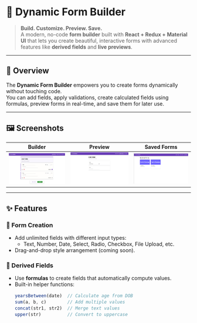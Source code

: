 # 🚀 Dynamic Form Builder

> **Build. Customize. Preview. Save.**  
> A modern, no-code **form builder** built with **React + Redux + Material UI** that lets you create beautiful, interactive forms with advanced features like **derived fields** and **live previews**.

---

## 🌟 Overview

The **Dynamic Form Builder** empowers you to create forms dynamically without touching code.  
You can add fields, apply validations, create calculated fields using formulas, preview forms in real-time, and save them for later use.

---

## 🖼️ Screenshots

| Builder | Preview | Saved Forms |
|---------|---------|-------------|
| ![Builder](./public//CreateImage.png) | ![Preview](./public/PreviewImage.png) | ![Saved Forms](./public/MyFormsImage.png) |

---

## ✨ Features

### 🔹 Form Creation
- Add unlimited fields with different input types:
  - Text, Number, Date, Select, Radio, Checkbox, File Upload, etc.
- Drag-and-drop style arrangement (coming soon).

### 🔹 Derived Fields
- Use **formulas** to create fields that automatically compute values.
- Built-in helper functions:
  ```js
  yearsBetween(date)  // Calculate age from DOB
  sum(a, b, c)        // Add multiple values
  concat(str1, str2)  // Merge text values
  upper(str)          // Convert to uppercase
